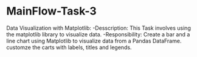 # MainFlow-Task-3
Data Visualization with Matplotlib: -Desscription:     This Task involves using the matplotlib library to visualize data. -Responsibility:     Create a bar and a line chart using Matplotlib to visualize data from a Pandas DataFrame.     customze the carts with labels, titles and legends.

